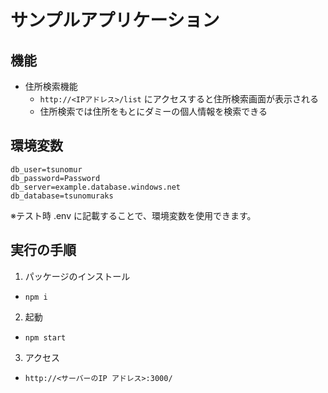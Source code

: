 # サンプルアプリケーション

## 機能

- 住所検索機能
  - `http://<IPアドレス>/list` にアクセスすると住所検索画面が表示される
  - 住所検索では住所をもとにダミーの個人情報を検索できる

## 環境変数

```
db_user=tsunomur
db_password=Password
db_server=example.database.windows.net
db_database=tsunomuraks
```
※テスト時 .env に記載することで、環境変数を使用できます。

## 実行の手順
1. パッケージのインストール
  - `npm i`
2. 起動
  - `npm start`
3. アクセス
  - `http://<サーバーのIP アドレス>:3000/`